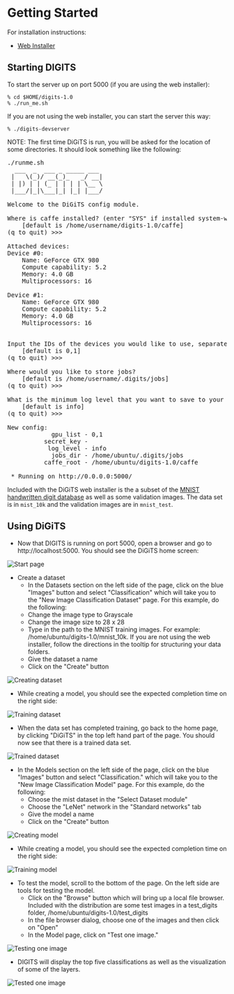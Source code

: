 # Getting Started

For installation instructions:
* [Web Installer](WebInstall.md)

## Starting DIGITS

To start the server up on port 5000 (if you are using the web installer):

    % cd $HOME/digits-1.0
    % ./run_me.sh

If you are not using the web installer, you can start the server this way:

    % ./digits-devserver

NOTE:  The first time DiGiTS is run, you will be asked for the location of some directories.  It should look something like the following:
<pre>
./runme.sh
  ___  _  ___ _ _____ ___
 |   \(_)/ __(_)_   _/ __|
 | |) | | (_ | | | | \__ \
 |___/|_|\___|_| |_| |___/

Welcome to the DiGiTS config module.

Where is caffe installed? (enter "SYS" if installed system-wide)
    [default is /home/username/digits-1.0/caffe]
(q to quit) >>>

Attached devices:
Device #0:
    Name: GeForce GTX 980
    Compute capability: 5.2
    Memory: 4.0 GB
    Multiprocessors: 16

Device #1:
    Name: GeForce GTX 980
    Compute capability: 5.2
    Memory: 4.0 GB
    Multiprocessors: 16


Input the IDs of the devices you would like to use, separated by commas, in order of preference.
    [default is 0,1]
(q to quit) >>>

Where would you like to store jobs?
    [default is /home/username/.digits/jobs]
(q to quit) >>>

What is the minimum log level that you want to save to your logfile? [error/warning/info/debug]
    [default is info]
(q to quit) >>>

New config:
            gpu_list - 0,1
          secret_key - <secret key>
           log_level - info
            jobs_dir - /home/ubuntu/.digits/jobs
          caffe_root - /home/ubuntu/digits-1.0/caffe

 * Running on http://0.0.0.0:5000/
</pre>

Included with the DiGiTS web installer is the a subset of the [MNIST handwritten digit database](http://yann.lecun.com/exdb/mnist) as well as some validation images.  The data set is in `mist_10k` and the validation images are in `mnist_test`.

## Using DiGiTS

* Now that DIGITS is running on port 5000, open a browser and go to http://localhost:5000.  You should see the DiGiTS home screen:

![Start page](images/start-page.png)

* Create a dataset
  * In the Datasets section on the left side of the page, click on the blue "Images" button and select "Classification" which will take you to the "New Image Classification Dataset" page.  For this example, do the following:
  * Change the image type to Grayscale
  * Change the image size to 28 x 28
  * Type in the path to the MNIST training images.  For example: /home/ubuntu/digits-1.0/mnist_10k. If you are not using the web installer, follow the directions in the tooltip for structuring your data folders.
  * Give the dataset a name
  * Click on the "Create" button

![Creating dataset](images/creating-dataset.png)

* While creating a model, you should see the expected completion time on the right side:

![Training dataset](images/training-dataset.png)

* When the data set has completed training, go back to the home page, by clicking "DiGiTS" in the top left hand part of the page.  You should now see that there is a trained data set.

![Trained dataset](images/trained-dataset.png)

* In the Models section on the left side of the page, click on the blue "Images" button and select "Classification." which will take you to the "New Image Classification Model" page.  For this example, do the following:
  * Choose the mist dataset in the "Select Dataset module"
  * Choose the "LeNet" network in the "Standard networks" tab
  * Give the model a name
  * Click on the "Create" button

![Creating model](images/creating-model.png)

* While creating a model, you should see the expected completion time on the right side:

![Training model](images/training-model.png)

* To test the model, scroll to the bottom of the page.  On the left side are tools for testing the model.
  * Click on the "Browse" button which will bring up a local file browser.  Included with the distribution are some test images in a test_digits folder, /home/ubuntu/digits-1.0/test_digits
  * In the file browser dialog, choose one of the images and then click on "Open"
  * In the Model page, click on "Test one image."

![Testing one image](images/testing-one-image.png)

* DIGITS will display the top five classifications as well as the visualization of some of the layers.

![Tested one image](images/tested-one-image.png)
